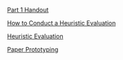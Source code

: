 [Part 1 Handout](https://ecs.wgtn.ac.nz/Courses/SWEN303_2025T1/GroupProjectPart1)

[How to Conduct a Heuristic Evaluation](https://www.nngroup.com/articles/how-to-conduct-a-heuristic-evaluation/)

[Heuristic Evaluation](https://www.interaction-design.org/literature/topics/heuristic-evaluation)

[Paper Prototyping](https://alistapart.com/article/paperprototyping/)

